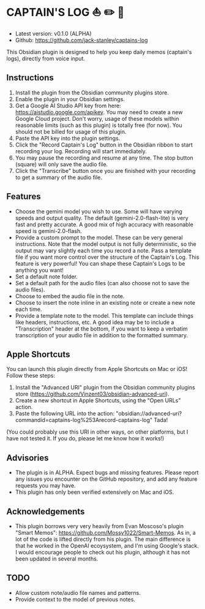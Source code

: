 # CAPTAIN'S LOG ⛵️ ✏️ 📜

- Latest version: v0.1.0 (ALPHA)
- Github: https://github.com/jack-stanley/captains-log

This Obsidian plugin is designed to help you keep daily memos (captain's logs), directly from voice input. 

## Instructions
1. Install the plugin from the Obsidian community plugins store.
2. Enable the plugin in your Obsidian settings.
3. Get a Google AI Studio API key from here: https://aistudio.google.com/apikey. You may need to create a new Google Cloud project. Don't worry, usage of these models within reasonable limits (such as this plugin) is totally free (for now). You should not be billed for usage of this plugin.
4. Paste the API key into the plugin settings.
5. Click the "Record Captain's Log" button in the Obsidian ribbon to start recording your log. Recording will start immediately. 
6. You may pause the recording and resume at any time. The stop button (square) will only save the audio file.
7. Click the "Transcribe" button once you are finished with your recording to get a summary of the audio file.

## Features
- Choose the gemini model you wish to use. Some will have varying speeds and output quality. The default (gemini-2.0-flash-lite) is very fast and pretty accurate. A good mix of high accuracy with reasonable speed is gemini-2.0-flash.
- Provide a custom prompt to the model. These can be very general instructions. Note that the model output is not fully deterministic, so the output may vary slightly each time you record a note. Pass a template file if you want more control over the structure of the Captain's Log. This feature is very powerful! You can shape these Captain's Logs to be anything you want!
- Set a default note folder.
- Set a default path for the audio files (can also choose not to save the audio files).
- Choose to embed the audio file in the note.
- Choose to insert the note inline in an existing note or create a new note each time.
- Provide a template note to the model. This template can include things like headers, instructions, etc. A good idea may be to include a "Transcription" header at the bottom, if you want to keep a verbatim transcription of your audio file in addition to the formatted summary.

## Apple Shortcuts
You can launch this plugin directly from Apple Shortcuts on Mac or iOS! Follow these steps:
1. Install the "Advanced URI" plugin from the Obsidian community plugins store (https://github.com/Vinzent03/obsidian-advanced-uri).
2. Create a new shortcut in Apple Shortcuts, using the "Open URLs" action.
3. Paste the following URL into the action: "obsidian://advanced-uri?commandid=captains-log%253Arecord-captains-log"
Tada!

(You could probably use this URI in other ways, on other platforms, but I have not tested it. If you do, please let me know how it works!)

## Advisories
- The plugin is in ALPHA. Expect bugs and missing features. Please report any issues you encounter on the GitHub repository, and add any feature requests you may have.
- This plugin has only been verified extensively on Mac and iOS.

## Acknowledgements
- This plugin borrows very very heavily from Evan Moscoso's plugin "Smart Memos": https://github.com/Mossy1022/Smart-Memos. As in, a lot of the code is lifted directly from his plugin. The main difference is that he worked in the OpenAI ecoysystem, and I'm using Google's stack. I would encourage people to check out his plugin, although it has not been updated in several months.

## TODO
- Allow custom note/audio file names and patterns.
- Provide context to the model of previous notes.
